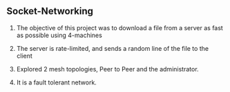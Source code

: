 ## Socket-Networking


1. The objective of this project was to download a file from a server as fast as possible using 4-machines

2. The server is rate-limited, and sends a random line of the file to the client

3. Explored 2 mesh topologies, Peer to Peer and the administrator.

4. It is a fault tolerant network.
 
 
 
 
 

